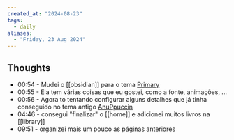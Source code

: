 ```yaml
---
created_at: "2024-08-23"
tags:
  - daily
aliases:
  - "Friday, 23 Aug 2024"
---
```

## Thoughts

- 00:54 - Mudei o [[obsidian]] para o tema [Primary](https://github.com/primary-theme/obsidian)
- 00:55 - Ela tem várias coisas que eu gostei, como a fonte, animações, ...
- 00:56 - Agora to tentando configurar alguns detalhes que já tinha conseguido no tema antigo [AnuPpuccin](https://github.com/AnubisNekhet/AnuPpuccin)
- 04:46 - consegui "finalizar" o [[home]] e adicionei muitos livros na [[library]]
- 09:51 - organizei mais um pouco as páginas anteriores